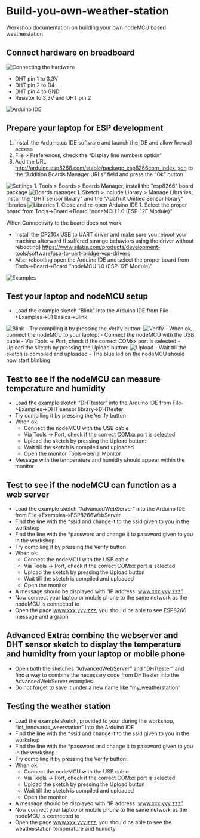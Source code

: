 # Build-you-own-weather-station
Workshop documentation on building your own nodeMCU based weatherstation

## Connect hardware on breadboard

<img src="https://github.com/bokse001/Build-you-own-weather-station/blob/master/images/nodemcu%20weatherstation_bb.jpg" alt="Connecting the hardware">

- DHT pin 1 to 3,3V
- DHT pin 2 to D4
- DHT pin 4 to GND
- Resistor to 3,3V and DHT pin 2

<img src="https://github.com/bokse001/Build-you-own-weather-station/blob/master/images/IDE.png" alt="Arduino IDE">
 
## Prepare your laptop for ESP development
1. Install the Arduino.cc IDE software and launch the IDE and allow firewall access
1. File > Preferences, check the “Display line numbers option“
1. Add the URL http://arduino.esp8266.com/stable/package_esp8266com_index.json to the “Addition Boards Manager URLs” field and press the “Ok” button
<img src="https://github.com/bokse001/Build-you-own-weather-station/blob/master/images/settings.png" alt="Settings">
1. Tools > Boards > Boards Manager, install the "esp8266" board package
<img src="https://github.com/bokse001/Build-you-own-weather-station/blob/master/images/boards.png" alt="Boards manager">
1. Sketch > Include Library > Manage Libraries, install the "DHT sensor library" and the "Adafruit Unified Sensor library" libraries
<img src="https://github.com/bokse001/Build-you-own-weather-station/blob/master/images/libraries.png" alt="Libraries">
1. Close and re-open Arduino IDE
1. Select the proper board from Tools->Board->Board ”nodeMCU 1.0 (ESP-12E Module)”

When Connectivity to the board does not work:
- Install the CP210x USB to UART driver and make sure you reboot your machine afterward (I suffered strange behaviors using the driver without rebooting) https://www.silabs.com/products/development-tools/software/usb-to-uart-bridge-vcp-drivers
- After rebooting open the Arduino IDE and select the proper board from Tools->Board->Board ”nodeMCU 1.0 (ESP-12E Module)”
<img src="https://github.com/bokse001/Build-you-own-weather-station/blob/master/images/examples.png" alt="Examples">


## Test your laptop and nodeMCU setup
- Load the example sketch “Blink” into the Arduino IDE from File->Examples->01 Basics->Blink
<img src="https://github.com/bokse001/Build-you-own-weather-station/blob/master/images/blink.png" alt="Blink">
- Try compiling it by pressing the Verify button: 
<img src="https://github.com/bokse001/Build-you-own-weather-station/blob/master/images/verify.png" alt="Verify">
- When ok, connect the nodeMCU to your laptop:
	- 	Connect the nodeMCU with the USB cable
	- 	Via Tools -> Port, check if the correct COMxx port is selected
	- 	Upload the sketch by pressing the Upload button:
	<img src="https://github.com/bokse001/Build-you-own-weather-station/blob/master/images/upload.png" alt="Upload">
	- 	Wait till the sketch is compiled and uploaded
- The blue led on the nodeMCU should now start blinking



## Test to see if the nodeMCU can measure temperature and humidity
- Load the example sketch “DHTtester” into the Arduino IDE from File->Examples->DHT sensor library->DHTtester
- Try compiling it by pressing the Verify button
- When ok:
	- 	Connect the nodeMCU with the USB cable
	- 	Via Tools -> Port, check if the correct COMxx port is selected
	- 	Upload the sketch by pressing the Upload button: 
	- 	Wait till the sketch is compiled and uploaded
	- 	Open the monitor Tools->Serial Monitor
- Message with the temperature and humidty should appear within the monitor


## Test to see if the nodeMCU can function as a web server
- Load the example sketch “AdvancedWebServer” into the Arduino IDE from File->Examples->ESP8266WebServer
- Find the line with the *ssid and change it to the ssid given to you in the workshop
- Find the line with the *password and change it to password given to you in the workshop
- Try compiling it by pressing the Verify button 
- When ok:
	- 	Connect the nodeMCU with the USB cable
	- 	Via Tools -> Port, check if the correct COMxx port is selected
	- 	Upload the sketch by pressing the Upload button 
	- 	Wait till the sketch is compiled and uploaded
	- 	Open the monitor
- A message should be displayed with “IP address: www.xxx.yyy.zzz”
- Now connect your laptop or mobile phone to the same network as the nodeMCU is connected to
- Open the page www.xxx.yyy.zzz, you should be able to see ESP8266 message and a graph


## Advanced Extra: combine the webserver and DHT sensor sketch to display the temperature and humidity from your laptop or mobile phone
- Open both the sketches “AdvancedWebServer” and “DHTtester” and find a way to combine the necessary code from DHTtester into the AdvancedWebServer examples.
- Do not forget to save it under a new name like “my_weatherstation”


## Testing the weather station
- Load the example sketch, provided to your during the workshop, “iot_innovatos_weerstation” into the Arduino IDE
- Find the line with the *ssid and change it to the ssid given to you in the workshop
- Find the line with the *password and change it to password given to you in the workshop
- Try compiling it by pressing the Verify button: 
- When ok:
	- 	Connect the nodeMCU with the USB cable
	- 	Via Tools -> Port, check if the correct COMxx port is selected
	- 	Upload the sketch by pressing the Upload button 
	- 	Wait till the sketch is compiled and uploaded
	- 	Open the monitor
- A message should be displayed with “IP address: www.xxx.yyy.zzz”
- Now connect your laptop or mobile phone to the same network as the nodeMCU is connected to
- Open the page www.xxx.yyy.zzz, you should be able to see the weatherstation temperature and humidty

